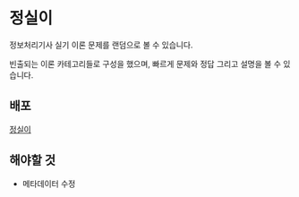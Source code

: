 # 정실이

정보처리기사 실기 이론 문제를 랜덤으로 볼 수 있습니다.

빈출되는 이론 카테고리들로 구성을 했으며, 빠르게 문제와 정답 그리고 설명을 볼 수 있습니다.

## 배포

[정실이](https://isq-quiz-generator.vercel.app/)

## 해야할 것

- 메타데이터 수정
